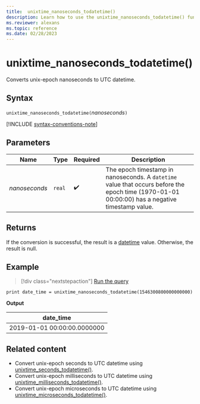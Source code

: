 ```yaml
---
title:  unixtime_nanoseconds_todatetime()
description: Learn how to use the unixtime_nanoseconds_todatetime() function to convert unix-epoch nanoseconds to UTC datetime.
ms.reviewer: alexans
ms.topic: reference
ms.date: 02/28/2023
---
```

# unixtime_nanoseconds_todatetime()

Converts unix-epoch nanoseconds to UTC datetime.

## Syntax

`unixtime_nanoseconds_todatetime(`*nanoseconds*`)`

[!INCLUDE [syntax-conventions-note](../../includes/syntax-conventions-note.md)]

## Parameters

| Name | Type | Required | Description |
|--|--|--|--|
| *nanoseconds* | `real` |  :heavy_check_mark: | The epoch timestamp in nanoseconds. A `datetime` value that occurs before the epoch time (1970-01-01 00:00:00) has a negative timestamp value.|

## Returns

If the conversion is successful, the result is a [datetime](./scalar-data-types/datetime.md) value. Otherwise, the result is null.

## Example

> [!div class="nextstepaction"]
> <a href="https://dataexplorer.azure.com/clusters/help/databases/Samples?query=H4sIAAAAAAAAAysoyswrUUhJLEmNL8nMTVWwVSjNy6wAMePzEvPyi1OT8/NSiuNL8kFKQMIahqYmZsYGBhYGCKAJAOcnRh5GAAAA" target="_blank">Run the query</a>

```kusto
print date_time = unixtime_nanoseconds_todatetime(1546300800000000000)
```

**Output**

|date_time|
|---|
|2019-01-01 00:00:00.0000000|

## Related content

* Convert unix-epoch seconds to UTC datetime using [unixtime_seconds_todatetime()](unixtime-seconds-todatetime-function.md).
* Convert unix-epoch milliseconds to UTC datetime using [unixtime_milliseconds_todatetime()](unixtime-milliseconds-todatetime-function.md).
* Convert unix-epoch microseconds to UTC datetime using [unixtime_microseconds_todatetime()](unixtime-microseconds-todatetime-function.md).

